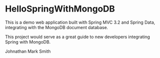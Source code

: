 HelloSpringWithMongoDB
======================

This is a demo web application built with Spring MVC 3.2 and Spring Data, integrating with the MongoDB document database.

This project would serve as a great guide to new developers integrating Spring with MongoDB.


Johnathan Mark Smith
